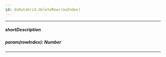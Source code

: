 ```yaml
---
id: dxDataGrid.deleteRow(rowIndex)
---
```

---
##### shortDescription
<!-- Description goes here -->

##### param(rowIndex): Number
<!-- Description goes here -->

---
<!-- Description goes here -->